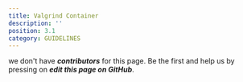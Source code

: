 ```yaml
---
title: Valgrind Container
description: ''
position: 3.1
category: GUIDELINES
---
```


we don't have ***contributors*** for this page. Be the first and help us by pressing on ***edit this page on GitHub***.